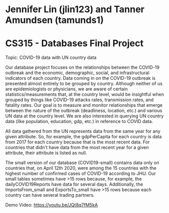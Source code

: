 # Jennifer Lin (jlin123) and Tanner Amundsen (tamunds1)
# CS315 - Databases Final Project

Topic: COVID-19 data with UN country data

Our database project focuses on the relationships between the COVID-19 outbreak and the economic, demographic, social, and infrastructural indicators of each country. Data coming in on the COVID-19 outbreak is presented almost entirely to be grouped by country. Although neither of us are epidemiologists or physicians, we are aware of certain statistics/measurements that, at the country level, would be insightful when grouped by things like COVID-19 attacks rates, transmission rates, and fatality rates. Our goal is to measure and monitor relationships that emerge between the nature of the outbreak (deadliness, location, etc.) and various UN data at the country level. We are also interested in querying UN country data (like population, education, gdp, etc.) in reference to COVID data.

All data gathered from the UN represents data from the same year for any given attribute.
So, for example, the gdpPerCapita for each country is data from 2017 for each country because that
is the most recent data. For countries that didn't have data from the most recent year for a given
attribute, their attribute is listed as null.

The small version of our database (COVID19-small) contains data only on countries that, on
April 12th 2020, were among the 15 countries with the highest number of confirmed cases of
COVID-19 according to JHU. Our small tables sometimes have >15 rows because, for example, the
dailyCOVID19Reports have data for several days. Additionally, the ImportsFrom_small and
ExportsTo_small have >15 rows because each country can have several trading partners.

Demo Video: https://youtu.be/JQt8q7fM5kA

